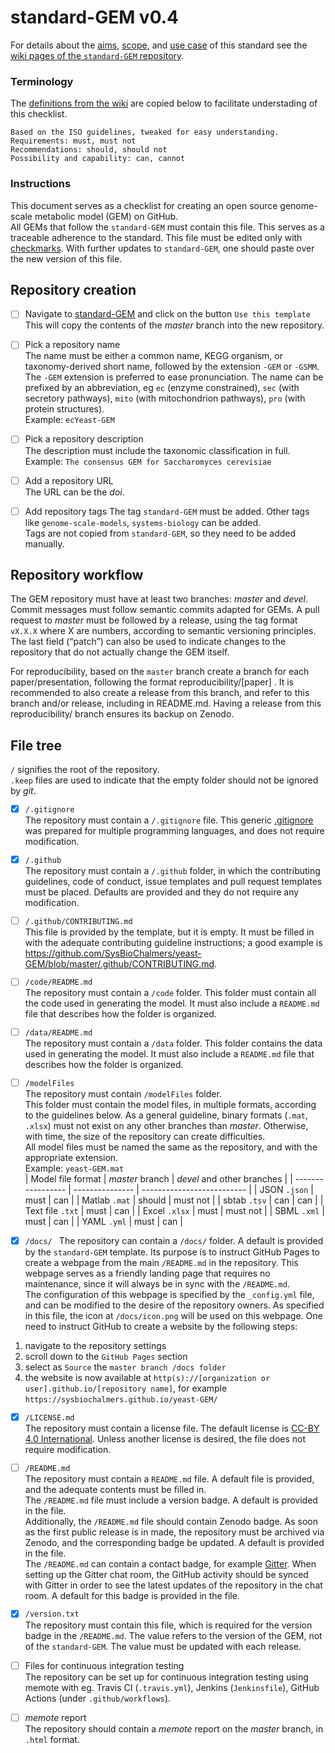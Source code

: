 standard-GEM v0.4
=================

For details about the [aims](https://github.com/SysBioChalmers/standard-GEM/wiki/Aims,-scope-and-terminology#aims), [scope](https://github.com/SysBioChalmers/standard-GEM/wiki/Aims,-scope-and-terminology#scope), and [use case](https://github.com/SysBioChalmers/standard-GEM/wiki/Use-case) of this standard see the [wiki pages of the `standard-GEM` repository](https://github.com/SysBioChalmers/standard-GEM/wiki).

### Terminology
The [definitions from the wiki](https://github.com/SysBioChalmers/standard-GEM/wiki/Aims,-scope-and-terminology#terminology) are copied below to facilitate understading of this checklist.
```
Based on the ISO guidelines, tweaked for easy understanding.
Requirements: must, must not
Recommendations: should, should not
Possibility and capability: can, cannot
```

### Instructions
This document serves as a checklist for creating an open source genome-scale metabolic model (GEM) on GitHub.  
All GEMs that follow the `standard-GEM` must contain this file. This serves as a traceable adherence to the standard. This file must be edited only with [checkmarks](https://help.github.com/en/github/managing-your-work-on-github/about-task-lists). With further updates to `standard-GEM`, one should paste over the new version of this file.

Repository creation
-------------------
- [ ] Navigate to [standard-GEM]() and click on the button `Use this template`
This will copy the contents of the _master_ branch into the new repository.

- [ ] Pick a repository name  
The name must be either a common name, KEGG organism, or taxonomy-derived short name, followed by the extension `-GEM` or `-GSMM`. The `-GEM` extension is preferred to ease pronunciation. The name can be prefixed by an abbreviation, eg `ec` (enzyme constrained), `sec` (with secretory pathways), `mito` (with mitochondrion pathways), `pro` (with protein structures).  
Example: `ecYeast-GEM`

- [ ] Pick a repository description  
The description must include the taxonomic classification in full.  
Example: `The consensus GEM for Saccharomyces cerevisiae`

- [ ] Add a repository URL  
The URL can be the _doi_.

- [ ] Add repository tags
The tag `standard-GEM` must be added. Other tags like `genome-scale-models`, `systems-biology` can be added.  
Tags are not copied from `standard-GEM`, so they need to be added manually.


Repository workflow
-------------------
The GEM repository must have at least two branches: _master_ and _devel_. Commit messages must follow semantic commits adapted for GEMs.
A pull request to _master_ must be followed by a release, using the tag format `vX.X.X` where X are numbers, according to semantic versioning principles. The last field (“patch”) can also be used to indicate changes to the repository that do not actually change the GEM itself.  


For reproducibility, based on the `master` branch create a branch for each paper/presentation, following the format reproducibility/[paper] . It is recommended to also create a release from this branch, and refer to this branch and/or release, including in README.md. Having a release from this reproducibility/ branch ensures its backup on Zenodo.


File tree
---------
`/` signifies the root of the repository.  
`.keep` files are used to indicate that the empty folder should not be ignored by _git_.

- [x] `/.gitignore`  
The repository must contain a `/.gitignore` file. This generic [.gitignore](https://git-scm.com/docs/gitignore) was prepared for multiple programming languages, and does not require modification.

- [x] `/.github`  
The repository must contain a `/.github` folder, in which the contributing guidelines, code of conduct, issue templates and pull request templates must be placed. Defaults are provided and they do not require any modification.

- [ ] `/.github/CONTRIBUTING.md`  
This file is provided by the template, but it is empty. It must be filled in with the adequate contributing guideline instructions; a good example is https://github.com/SysBioChalmers/yeast-GEM/blob/master/.github/CONTRIBUTING.md.

- [ ] `/code/README.md`  
The repository must contain a `/code` folder. This folder must contain all the code used in generating the model. It must also include a `README.md` file that describes how the folder is organized.

- [ ] `/data/README.md`  
The repository must contain a `/data` folder. This folder contains the data used in generating the model. It must also include a `README.md` file that describes how the folder is organized.

- [ ] `/modelFiles`  
The repository must contain `/modelFiles` folder.   
This folder must contain the model files, in multiple formats, according to the guidelines below. As a general guideline, binary formats (`.mat`, `.xlsx`) must not exist on any other branches than _master_. Otherwise, with time, the size of the repository can create difficulties.  
All model files must be named the same as the repository, and with the appropriate extension.  
Example: `yeast-GEM.mat`  
| Model file format | _master_ branch | _devel_ and other branches |
| ----------------- | --------------- | -------------------------- |
| JSON `.json`      | must            | can                        |
| Matlab `.mat`     | should          | must not                   |
| sbtab `.tsv`      | can             | can                        |
| Text file `.txt`  | must            | can                        |
| Excel `.xlsx`     | must            | must not                   |
| SBML `.xml`       | must            | can                        |
| YAML `.yml`       | must            | can                        |


- [x] `/docs/ `
The repository can contain a `/docs/` folder. A default is provided by the `standard-GEM` template. Its purpose is to instruct GitHub Pages to create a webpage from the main `/README.md` in the repository. This webpage serves as a friendly landing page that requires no maintenance, since it will always be in sync with the `/README.md`.  
The configuration of this webpage is specified by the `_config.yml` file, and can be modified to the desire of the repository owners. As specified in this file, the icon at `/docs/icon.png` will be used on this webpage.
One need to instruct GitHub to create a website by the following steps:
1. navigate to the repository settings
2. scroll down to the `GitHub Pages` section
3. select as `Source` the `master branch /docs folder`
4. the website is now available at `http(s)://[organization or user].github.io/[repository name]`, for example `https://sysbiochalmers.github.io/yeast-GEM/`

- [x] `/LICENSE.md`  
The repository must contain a license file. The default license is [CC-BY 4.0 International](https://creativecommons.org/licenses/by/4.0/). Unless another license is desired, the file does not require modification.

- [ ] `/README.md`  
The repository must contain a `README.md` file. A default file is provided, and the adequate contents must be filled in.  
The `/README.md` file must include a version badge. A default is provided in the file.  
Additionally, the `/README.md` file	should contain Zenodo badge. As soon as the first public release is in made, the repository must be archived via Zenodo, and the corresponding badge be updated. A default is provided in the file.  
The `/README.md` can contain a contact badge, for example [Gitter](https://gitter.io). When setting up the Gitter chat room, the GitHub activity should be synced with Gitter in order to see the latest updates of the repository in the chat room. A default for this badge is provided in the file.

- [x] `/version.txt`  
The repository must contain this file, which is required for the version badge in the `/README.md`. The value refers to the version of the GEM, not of the `standard-GEM`. The value must be updated with each release.

- [ ] Files for continuous integration testing  
The repository can be set up for continuous integration testing using memote with eg. Travis CI (`.travis.yml`), Jenkins (`Jenkinsfile`), GitHub Actions (under `.github/workflows`).

- [ ] _memote_ report  
The repository should contain a _memote_ report on the _master_ branch, in `.html` format.
